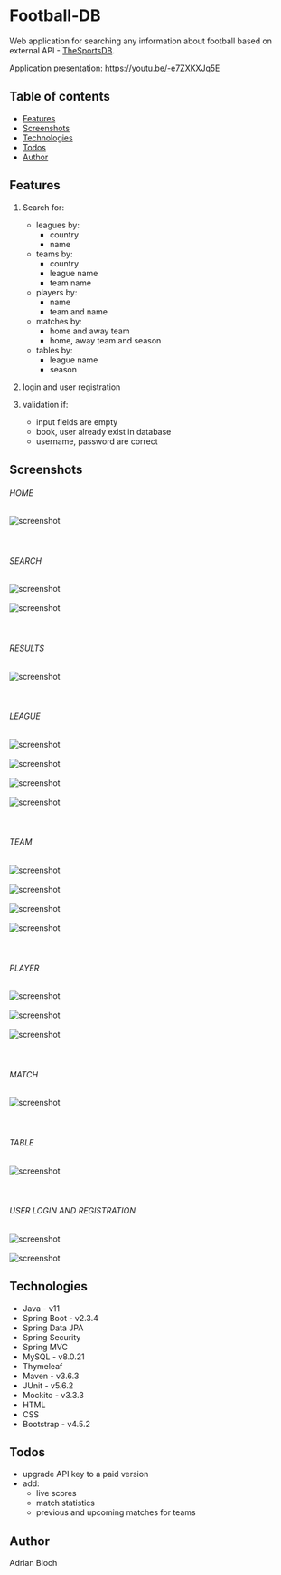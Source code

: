 # Football-DB
Web application for searching any information about football based on external API - [TheSportsDB](https://www.thesportsdb.com/api.php).

Application presentation: https://youtu.be/-e7ZXKXJq5E 


## Table of contents
* [Features](#features)
* [Screenshots](#screenshots)
* [Technologies](#technologies)
* [Todos](#todos)
* [Author](#author)

## Features
1. Search for:
    * leagues by:
        - country
        - name
    * teams by:
        - country
        - league name
        - team name
    * players by:
         - name
         - team and name
    * matches by:
         - home and away team
         - home, away team and season
    * tables by:
         - league name
         - season
         
2. login and user registration
3. validation if:
    - input fields are empty
    - book, user already exist in database
    - username, password are correct

## Screenshots

###### HOME
![screenshot](readme-img/home/home.png) <br/><br/><br/>
###### SEARCH
![screenshot](readme-img/search/searchLeagues.png) <br/><br/>
![screenshot](readme-img/search/searchMatches.png) <br/><br/><br/>
###### RESULTS
![screenshot](readme-img/results/results.png) <br/><br/><br/>
###### LEAGUE
![screenshot](readme-img/league/league1.png) <br/><br/>
![screenshot](readme-img/league/league2.png) <br/><br/>
![screenshot](readme-img/league/league3.png) <br/><br/>
![screenshot](readme-img/league/league4.png) <br/><br/><br/>
###### TEAM
![screenshot](readme-img/team/team1.png) <br/><br/>
![screenshot](readme-img/team/team2.png) <br/><br/>
![screenshot](readme-img/team/team3.png) <br/><br/>
![screenshot](readme-img/team/team4.png) <br/><br/><br/>
###### PLAYER
![screenshot](readme-img/player/player1.png) <br/><br/>
![screenshot](readme-img/player/player2.png) <br/><br/>
![screenshot](readme-img/player/player3.png) <br/><br/><br/>
###### MATCH
![screenshot](readme-img/match/match.png) <br/><br/><br/>
###### TABLE
![screenshot](readme-img/table/table.png) <br/><br/><br/>
###### USER LOGIN AND REGISTRATION
![screenshot](readme-img/user/login-logout.png) <br/><br/>
![screenshot](readme-img/user/registration.png) 

## Technologies
* Java - v11
* Spring Boot - v2.3.4
* Spring Data JPA
* Spring Security
* Spring MVC
* MySQL - v8.0.21
* Thymeleaf
* Maven - v3.6.3
* JUnit - v5.6.2
* Mockito - v3.3.3
* HTML
* CSS
* Bootstrap - v4.5.2

## Todos
* upgrade API key to a paid version
* add: 
    - live scores
    - match statistics
    - previous and upcoming matches for teams
    
## Author
Adrian Bloch